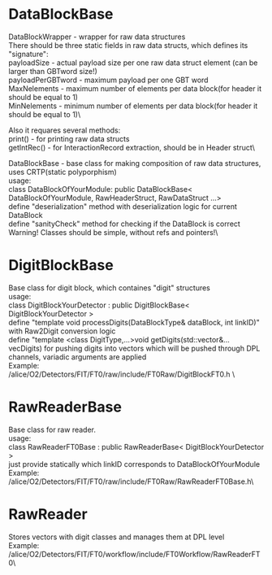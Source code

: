 # DataBlockBase
DataBlockWrapper - wrapper for raw data structures\
There should be three static fields in raw data structs, which defines its "signature":\
  payloadSize - actual payload size per one raw data struct element (can be larger than GBTword size!)\
  payloadPerGBTword - maximum payload per one GBT word\
  MaxNelements - maximum number of elements per data block(for header it should be equal to 1)\
  MinNelements - minimum number of elements per data block(for header it should be equal to 1)\

Also it requares several methods:\
  print() - for printing raw data structs\
  getIntRec() - for InteractionRecord extraction, should be in Header struct\

DataBlockBase - base class for making composition of raw data structures, uses CRTP(static polyporphism)\
usage:\
  class DataBlockOfYourModule: public DataBlockBase< DataBlockOfYourModule, RawHeaderStruct, RawDataStruct ...> \
  define "deserialization" method with deserialization logic for current DataBlock\
  define "sanityCheck" method for checking if the DataBlock is correct\
Warning! Classes should be simple, without refs and pointers!\

# DigitBlockBase
Base class for digit block, which containes "digit" structures\
usage:\
  class DigitBlockYourDetector : public DigitBlockBase\< DigitBlockYourDetector \>\
  define "template <class DataBlockType> void processDigits(DataBlockType& dataBlock, int linkID)" with Raw2Digit conversion logic\
  define "template <class DigitType,...>void getDigits(std::vector<DigitType>&... vecDigits) for pushing digits into vectors which will be pushed through DPL channels,
    variadic arguments are applied\
Example:\
  /alice/O2/Detectors/FIT/FT0/raw/include/FT0Raw/DigitBlockFT0.h \

# RawReaderBase
Base class for raw reader.\
usage:\
  class RawReaderFT0Base : public RawReaderBase\< DigitBlockYourDetector \>\
  just provide statically which linkID corresponds to DataBlockOfYourModule\
Example:\
  /alice/O2/Detectors/FIT/FT0/raw/include/FT0Raw/RawReaderFT0Base.h\
  
# RawReader 
Stores vectors with digit classes and manages them at DPL level\
Example: \
  /alice/O2/Detectors/FIT/FT0/workflow/include/FT0Workflow/RawReaderFT0\
